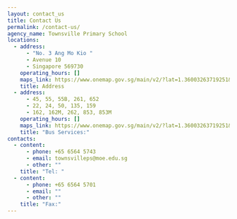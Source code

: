 ```yaml
---
layout: contact_us
title: Contact Us
permalink: /contact-us/
agency_name: Townsville Primary School
locations:
  - address:
      - "No. 3 Ang Mo Kio "
      - Avenue 10
      - Singapore 569730
    operating_hours: []
    maps_link: https://www.onemap.gov.sg/main/v2/?lat=1.36003263719251&lng=103.853826048328
    title: Address
  - address:
      - 45, 55, 55B, 261, 652
      - 22, 24, 50, 135, 159
      - 162, 162M, 262, 853, 853M
    operating_hours: []
    maps_link: https://www.onemap.gov.sg/main/v2/?lat=1.36003263719251&lng=103.853826048328
    title: "Bus Services:"
contacts:
  - content:
      - phone: +65 6564 5743
      - email: townsvilleps@moe.edu.sg
      - other: ""
    title: "Tel: "
  - content:
      - phone: +65 6564 5701
      - email: ""
      - other: ""
    title: "Fax:"
---
```

